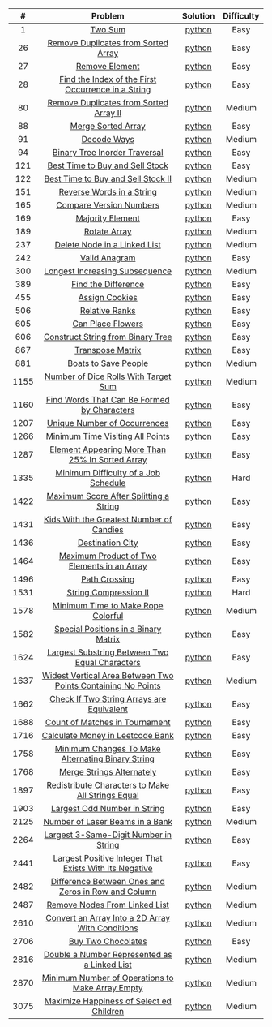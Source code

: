 |  #   |                                                                                 Problem                                                                                 |                                                                          Solution                                                                           | Difficulty |
|:----:|:-----------------------------------------------------------------------------------------------------------------------------------------------------------------------:|:-----------------------------------------------------------------------------------------------------------------------------------------------------------:|:----------:|
|  1   |                                                            [Two Sum](https://leetcode.com/problems/two-sum)                                                             |                     [python](https://github.com/Mu7annad0/leetcode/blob/ee2d1755d8b12550a97c4fb70bd4e5b4f936688c/leetcode/0001.TwoSum)                      |    Easy    |
|  26   |                                                            [Remove Duplicates from Sorted Array](https://leetcode.com/problems/remove-duplicates-from-sorted-array)                                                                |                     [python](https://github.com/Mu7annad0/leetcode/blob/2ffc40ecf4e48e85457fe8dcb1e7ff48ca3df659/leetcode/0026.RemoveDuplicatesFromSortedArray)                      |    Easy    |
|  27  |                                                            [Remove Element](https://leetcode.com/problems/remove-element)                                                             |                        [python](https://github.com/Mu7annad0/leetcode/blob/e315a959042e201b6d16571624ca04dc5f748e15/leetcode/0027.RemoveElement)                      |    Easy    |
|  28  |                 [Find the Index of the First Occurrence in a String](https://leetcode.com/problems/find-the-index-of-the-first-occurrence-in-a-string)                  |    [python](https://github.com/Mu7annad0/leetcode/blob/b611f9fbbbd03c9d86cf2675c1eb76c3124b65bb/leetcode/0028.FindTheIndexOfTheFirstOccurrenceInAString)    |    Easy    |
|  80  |                 [Remove Duplicates from Sorted Array II](https://leetcode.com/problems/remove-duplicates-from-sorted-array-ii)                  |    [python](https://github.com/Mu7annad0/leetcode/blob/2d1a54268448694367017c92c70bca0124848e1a/leetcode/0080.RemoveDuplicatesFromSortedArrayII)    |    Medium    |
|  88  |                 [Merge Sorted Array](https://leetcode.com/problems/merge-sorted-array)                  |    [python](https://github.com/Mu7annad0/leetcode/blob/995ef9bba4b7ebc5fc6ba1163c2de5e530ce3fe1/leetcode/0088.MergeSortedArray)    |    Easy    |
|  91  |                                                        [Decode Ways](https://leetcode.com/problems/decode-ways)                                                         |                   [python](https://github.com/Mu7annad0/leetcode/blob/a58cbeb3702d20cde829b336ea087a9662e59473/leetcode/0091.DecodeWays)                    |   Medium   |
|  94  |                                      [Binary Tree Inorder Traversal](https://leetcode.com/problems/binary-tree-inorder-traversal)                                       |           [python](https://github.com/Mu7annad0/leetcode/blob/9fce08914a5f3267bdfe02167a965c7504026580/leetcode/0094.BinaryTreeInorderTraversal)            |    Easy    |
  121  |                                      [Best Time to Buy and Sell Stock](https://leetcode.com/problems/best-time-to-buy-and-sell-stock)                                       |           [python](https://github.com/Mu7annad0/leetcode/blob/e11360a7479e4b0a2651bd52480cbbd1d38391b9/leetcode/0121.BestTimeToBuyAndSellStock)            |    Easy    |
  122  |                                      [Best Time to Buy and Sell Stock II](https://leetcode.com/problems/best-time-to-buy-and-sell-stock-ii)                                       |           [python](https://github.com/Mu7annad0/leetcode/blob/2522ca83c46f973ca842d55917e859da21690372/leetcode/0122.BestTImeToBuyAndSellStockII)            |    Medium    |  
| 151  |                                          [Reverse Words in a String](https://leetcode.com/problems/reverse-words-in-a-string)                                           |                  [python](https://github.com/Mu7annad0/leetcode/blob/471db575e14cfc9ba359b52665ef5bcb187332c4/leetcode/0151.ReverseWords)                   |   Medium   |
| 165  |                                            [Compare Version Numbers](https://leetcode.com/problems/compare-version-numbers)                                             |              [python](https://github.com/Mu7annad0/leetcode/blob/87b5f240846801f021789c269ecf9361eae142f0/leetcode/0165.CompareVersionNumbers)              |   Medium   |
| 169  |                                            [Majority Element](https://leetcode.com/problems/majority-element)                                             |              [python](https://github.com/Mu7annad0/leetcode/blob/8b11a616f2e0555456db082d8db11b0ab650464e/leetcode/0169.MajorityElement)              |   Easy   |
| 189  |                                            [Rotate Array](https://leetcode.com/problems/Rotate-Array)                                             |              [python](https://github.com/Mu7annad0/leetcode/blob/6624accb96f1d4267ad8be83f0ef5cdc2f13b32f/leetcode/0189.RotateArray)              |   Medium   |
| 237  |                                       [Delete Node in a Linked List](https://leetcode.com/problems/delete-node-in-a-linked-list)                                        |             [python](https://github.com/Mu7annad0/leetcode/blob/de49447ba609f5cc9d81eda0b2c1391ef935af6d/leetcode/0237.DeleteNodeInALinkedList)             |   Medium   |
| 242  |                                                      [Valid Anagram](https://leetcode.com/problems/valid-anagram)                                                       |                  [python](https://github.com/Mu7annad0/leetcode/blob/e1d3ce09b80585a70c9459708e114f5b26e0aa2d/leetcode/0242.ValidAnagram)                   |    Easy    |
| 300  |                                     [Longest Increasing Subsequence](https://leetcode.com/problems/longest-increasing-subsequence)                                      |          [python](https://github.com/Mu7annad0/leetcode/blob/0e6d813b4aff4ce68111ebc2ff4962e7bab9e8a1/leetcode/0300.LongestIncreasingSubsequence)           |   Medium   |
| 389  |                                                [Find the Difference](https://leetcode.com/problems/find-the-difference)                                                 |                [python](https://github.com/Mu7annad0/leetcode/blob/aac1b06b0bdb2308eb6ec23516b60173c638b161/leetcode/0389.FindTheDifference)                |    Easy    |
| 455  |                                                     [Assign Cookies](https://leetcode.com/problems/assign-cookies)                                                      |                  [python](https://github.com/Mu7annad0/leetcode/blob/1ffedc2aa5195efba055e9175ea9bdf7459069c2/leetcode/0455.AssignCookies)                  |    Easy    |
| 506  |                                                     [Relative Ranks](https://leetcode.com/problems/Relative-Ranks)                                                      |                  [python](https://github.com/Mu7annad0/leetcode/blob/66a5a8c71a6b807bb4a64b4d9d758cf16ad96679/leetcode/0506.RelativeRanks)                  |    Easy    |
| 605  |                                                  [Can Place Flowers](https://leetcode.com/problems/can-place-flowers)                                                   |                 [python](https://github.com/Mu7annad0/leetcode/blob/471db575e14cfc9ba359b52665ef5bcb187332c4/leetcode/0605.CanPlaceFlowers)                 |    Easy    |
| 606  |                                  [Construct String from Binary Tree](https://leetcode.com/problems/construct-string-from-binary-tree)                                   |          [python](https://github.com/Mu7annad0/leetcode/blob/d535f0a3a7a569b5bb944616acc773dd3e71fdb4/leetcode/0606.ConstructStringFromBinaryTree)          |    Easy    |
| 867  |                                                   [Transpose Matrix](https://leetcode.com/problems/transpose-matrix)                                                    |                 [python](https://github.com/Mu7annad0/leetcode/blob/28c2722fb8202a78f3aeca7c936ec5b5f65fbecb/leetcode/0867.TransposeMatrix)                 |    Easy    |
| 881  |                                               [Boats to Save People](https://leetcode.com/problems/boats-to-save-people)                                                |                [python](https://github.com/Mu7annad0/leetcode/blob/e336f0c2f403ae46fea79361bd075d56ac314380/leetcode/0881.BoatsToSavePeople)                |   Medium   |
| 1155 |                               [Number of Dice Rolls With Target Sum](https://leetcode.com/problems/number-of-dice-rolls-with-target-sum)                                |         [python](https://github.com/Mu7annad0/leetcode/blob/bf9b5fd25bfcf759f0cf88f559dc9702a8d1250e/leetcode/1155.NumberOfDiceRollsWithTargetSum)          |   Medium   |
| 1160 |                        [Find Words That Can Be Formed by Characters](https://leetcode.com/problems/find-words-that-can-be-formed-by-characters)                         |      [python](https://github.com/Mu7annad0/leetcode/blob/1041df9cdfe6577ac5ddffc7d478ab16f44313ce/leetcode/1160.FindWordsThatCanBeFormedByCharacters)       |    Easy    |  
| 1207 |                                       [Unique Number of Occurrences](https://leetcode.com/problems/unique-number-of-occurrences)                                        |            [python](https://github.com/Mu7annad0/leetcode/blob/82a24daff27a2d921c28e1b00f404d503d4d6137/leetcode/1207.UniqueNumberOfOccurrences)            |    Easy    |
| 1266 |                                   [Minimum Time Visiting All Points](https://leetcode.com/problems/minimum-time-visiting-all-points)                                    |          [python](https://github.com/Mu7annad0/leetcode/blob/0448a287233fa39c24bf2fdab3e2e90dda6b346b/leetcode/1266.MinimumTimeVisitingAllPoints)           |    Easy    | 
| 1287 |                     [Element Appearing More Than 25% In Sorted Array](https://leetcode.com/problems/element-appearing-more-than-25-in-sorted-array)                     |   [python](https://github.com/Mu7annad0/leetcode/blob/7fca49e0693222847c8e1db472329c08cee86c01/leetcode/1287.ElementAppearingMoreThan25%25InSortedArray)    |    Easy    | 
| 1335 |                               [Minimum Difficulty of a Job Schedule](https://leetcode.com/problems/minimum-difficulty-of-a-job-schedule)                                |       [python](https://github.com/Mu7annad0/leetcode/blob/78d95b6ae8ad0117885a1367a0c2dce6969e227f/leetcode/1335.MinimumDifficultyOfA%20JobSchedule)        |    Hard    |
| 1422 |                             [Maximum Score After Splitting a String](https://leetcode.com/problems/maximum-score-after-splitting-a-string)                              |        [python](https://github.com/Mu7annad0/leetcode/blob/5a6d1e2b9ab3c83fbdc95e8c4da1f4a60d90af82/leetcode/1422.MaximumScoreAfterSplittingAString)        |    Easy    |
| 1431 |                           [Kids With the Greatest Number of Candies](https://leetcode.com/problems/kids-with-the-greatest-number-of-candies)                            |       [python](https://github.com/Mu7annad0/leetcode/blob/9478c5bf08da85575d2e20098d10bc5c06641c92/leetcode/1431.KidsWithTheGreatestNumberOfCandies)        |    Easy    |
| 1436 |                                                   [Destination City](https://leetcode.com/problems/destination-city)                                                    |                 [python](https://github.com/Mu7annad0/leetcode/blob/1b690aee1330e369ecf874406b624c000314dff9/leetcode/1436.DestinationCity)                 |    Easy    |
| 1464 |                        [Maximum Product of Two Elements in an Array](https://leetcode.com/problems/maximum-product-of-two-elements-in-an-array)                         |      [python](https://github.com/Mu7annad0/leetcode/blob/95c2835a6e09adb9f677f2438849e95fb3a6189a/leetcode/1464.MaximumProductOfTwoElementsInAnArray)       |    Easy    | 
| 1496 |                                                      [Path Crossing](https://leetcode.com/problems/path-crossing)                                                       |                  [python](https://github.com/Mu7annad0/leetcode/blob/1900e928e5d8e7da64789e54f5feb10ed47d921a/leetcode/1496.PathCrossing)                   |    Easy    |
| 1531 |                                              [String Compression II](https://leetcode.com/problems/string-compression-ii)                                               |              [python](https://github.com/Mu7annad0/leetcode/blob/b1ce6e228b0fad9153b043317a46d562312ee506/leetcode/1531.StringCompression-II)               |    Hard    |
| 1578 |                                 [Minimum Time to Make Rope Colorful](https://leetcode.com/problems/minimum-time-to-make-rope-colorful)                                  |          [python](https://github.com/Mu7annad0/leetcode/blob/58829acfd7f6cc85601f0b305d34e29930069957/leetcode/1578.MinimumTimeToMakeRopeColorful)          |   Medium   |
| 1582 |                               [Special Positions in a Binary Matrix](https://leetcode.com/problems/special-positions-in-a-binary-matrix)                                |         [python](https://github.com/Mu7annad0/leetcode/blob/c8aba535b0249ba4f505738623992ff5aa0776a4/leetcode/1582.SpecialPositionsInABinaryMatrix)         |    Easy    |
| 1624 |                     [Largest Substring Between Two Equal Characters](https://leetcode.com/problems/largest-substring-between-two-equal-characters)                      |    [python](https://github.com/Mu7annad0/leetcode/blob/2efffe123398008c045b9959df2e2ba2ee8ca75d/leetcode/1624.LargestSubstringBetweenTwoEqualCharacters)    |    Easy    |
| 1637 | [Widest Vertical Area Between Two Points Containing No Points](https://leetcode.com/problems/widest-vertical-area-between-two-points-containing-no-points/description/) |                            [python](https://leetcode.com/problems/widest-vertical-area-between-two-points-containing-no-points)                             |   Medium   |
| 1662 |                          [Check If Two String Arrays are Equivalent](https://leetcode.com/problems/check-if-two-string-arrays-are-equivalent)                           |       [python](https://github.com/Mu7annad0/leetcode/blob/19398f6f994bcfde588a93a0d7a61abaaddc9fe8/leetcode/1662.CheckIfTwoStringArraysAreEquivalent)       |    Easy    |
| 1688 |                                     [Count of Matches in Tournament](https://leetcode.com/problems/count-of-matches-in-tournament)                                      |           [python](https://github.com/Mu7annad0/leetcode/blob/33244a525b83fb4b191ed47552bfd957c527445b/leetcode/1688.CountOfMatchesInTournament)            |    Easy    |
| 1716 |                                   [Calculate Money in Leetcode Bank](https://leetcode.com/problems/calculate-money-in-leetcode-bank)                                    |          [python](https://github.com/Mu7annad0/leetcode/blob/64dc002ef3991b8a6b77b086d12c2da37379d9c2/leetcode/1716.CalculateMoneyInLeetcodeBank)           |    Easy    |
| 1758 |                  [Minimum Changes To Make Alternating Binary String](https://leetcode.com/problems/minimum-changes-to-make-alternating-binary-string)                   |   [python](https://github.com/Mu7annad0/leetcode/blob/323657a53828deac82686679e62dfa49fa7d4c03/leetcode/1758.MinimumChangesToMakeAlternatingBinaryString)   |    Easy    |
| 1768 |                                          [Merge Strings Alternately](https://leetcode.com/problems/merge-strings-alternately)                                           |             [python](https://github.com/Mu7annad0/leetcode/blob/9478c5bf08da85575d2e20098d10bc5c06641c92/leetcode/1768.MergeStringsAlternately)             |    Easy    |
| 1897 |                  [Redistribute Characters to Make All Strings Equal](https://leetcode.com/problems/redistribute-characters-to-make-all-strings-equal)                   |   [python](https://github.com/Mu7annad0/leetcode/blob/3e9450c5deddbc4d67bfe2f9b707ba30174897ff/leetcode/1897.RedistributeCharactersToMakeAllStringsEqual)   |    Easy    |
| 1903 |                                       [Largest Odd Number in String](https://leetcode.com/problems/largest-odd-number-in-string)                                        |            [python](https://github.com/Mu7annad0/leetcode/blob/5edc6f1b5221fa8079c6b8bb8fbc926067c1d68a/leetcode/1903.LargestOddNumberInString)             |    Easy    |
| 2125 |                                    [Number of Laser Beams in a Bank](https://leetcode.com/problems/number-of-laser-beams-in-a-bank)                                     |            [python](https://github.com/Mu7annad0/leetcode/blob/324e8bb9d5bb5294c9fe8b7c9748d93e6bc7f73c/leetcode/2125.NumberOfLaserBeamsInABank)            |   Medium   |
| 2264 |                              [Largest 3-Same-Digit Number in String](https://leetcode.com/problems/largest-3-same-digit-number-in-string)                               |        [python](https://github.com/Mu7annad0/leetcode/blob/a1bffdfe105d7c868375684e1611b8898c8329d4/leetcode/2264.Largest3-Same-DigitNumberInString)        |    Easy    |
| 2441 |             [ Largest Positive Integer That Exists With Its Negative](https://leetcode.com/problems/largest-positive-integer-that-exists-with-its-negative)             | [python](https://github.com/Mu7annad0/leetcode/blob/d5514b5dbc51a5f154c7d5800f21f1eb6474d52e/leetcode/2441.LargestPositiveIntegerThatExistsWithItsNegative) |    Easy    |
| 2482 |                [Difference Between Ones and Zeros in Row and Column](https://leetcode.com/problems/difference-between-ones-and-zeros-in-row-and-column)                 |   [python](https://github.com/Mu7annad0/leetcode/blob/9ea283455dcce3393fcd8573306e4ea7d837d149/leetcode/2482.DifferenceBetweenOnesAndZerosInRowAndColumn)   |   Medium   |
| 2487 |                                      [Remove Nodes From Linked List](https://leetcode.com/problems/remove-nodes-from-linked-list)                                       |            [python](https://github.com/Mu7annad0/leetcode/blob/7906020e9d3a1a8383c44d3dcdff59799524245e/leetcode/2487.RemoveNodesFromLinkedList)            |   Medium   |
| 2610 |                   [Convert an Array Into a 2D Array With Conditions](https://leetcode.com/problems/convert-an-array-into-a-2d-array-with-conditions)                    |    [python](https://github.com/Mu7annad0/leetcode/blob/1d13ac3999bc34f4f0e44707419d60b37f5ba274/leetcode/2610.ConvertAnArrayIntoA2DArrayWithConditions)     |   Medium   |
| 2706 |                                                 [Buy Two Chocolates](https://leetcode.com/problems/buy-two-chocolates)                                                  |                [python](https://github.com/Mu7annad0/leetcode/blob/b99ff82b3db93c52e198a0432d7292c8792e591c/leetcode/2706.BuyTwoChocolates)                 |    Easy    |
| 2816 |                       [Double a Number Represented as a Linked List](https://leetcode.com/problems/double-a-number-represented-as-a-linked-list)                        |      [python](https://github.com/Mu7annad0/leetcode/blob/29b8b979cb18069ad066a8bd8cd42364b9f96cf1/leetcode/2816.DoubleANumberRepresentedAsALinkedList)      |   Medium   |
| 2870 |                   [Minimum Number of Operations to Make Array Empty](https://leetcode.com/problems/minimum-number-of-operations-to-make-array-empty)                    |    [python](https://github.com/Mu7annad0/leetcode/blob/c6e42d1a098aad64a7483ecd328bead1e465fa29/leetcode/2870.MinimumNumberOfOperationsToMakeArrayEmpty)    |   Medium   |
| 3075 |                           [Maximize Happiness of Select  ed Children](https://leetcode.com/problems/maximize-happiness-of-selected-children)                            |       [python](https://github.com/Mu7annad0/leetcode/blob/65a4ff57b9c51f9301851c7498ec81c8d36df6fb/leetcode/3075.MaximizeHappinessOfSelectedChildren)       |   Medium   |